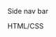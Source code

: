 <!DOCTYPE html>
<html lang="en">
<head>
  <meta charset="UTF-8">
  <meta name="viewport" content="width=device-width, initial-scale=1.0">
  <title>Document</title>
</head>
<body>
  <div>
  <p>Side nav bar</p>
  <p>HTML/CSS</p>
  </div>
</body>
</html>
